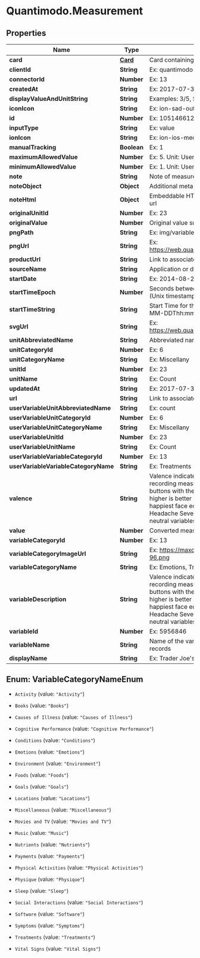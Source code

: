 # Quantimodo.Measurement

## Properties
Name | Type | Description | Notes
------------ | ------------- | ------------- | -------------
**card** | [**Card**](Card.md) | Card containing image, text, link and relevant buttons | [optional] 
**clientId** | **String** | Ex: quantimodo | [optional] 
**connectorId** | **Number** | Ex: 13 | [optional] 
**createdAt** | **String** | Ex: 2017-07-30 21:08:36 | [optional] 
**displayValueAndUnitString** | **String** | Examples: 3/5, $10, or 1 count | [optional] 
**iconIcon** | **String** | Ex: ion-sad-outline | [optional] 
**id** | **Number** | Ex: 1051466127 | [optional] 
**inputType** | **String** | Ex: value | [optional] 
**ionIcon** | **String** | Ex: ion-ios-medkit-outline | [optional] 
**manualTracking** | **Boolean** | Ex: 1 | [optional] 
**maximumAllowedValue** | **Number** | Ex: 5. Unit: User-specified or common. | [optional] 
**minimumAllowedValue** | **Number** | Ex: 1. Unit: User-specified or common. | [optional] 
**note** | **String** | Note of measurement | [optional] 
**noteObject** | **Object** | Additional meta data for the measurement | [optional] 
**noteHtml** | **Object** | Embeddable HTML with message hyperlinked with associated url | [optional] 
**originalUnitId** | **Number** | Ex: 23 | [optional] 
**originalValue** | **Number** | Original value submitted. Unit: Originally submitted. | [optional] 
**pngPath** | **String** | Ex: img/variable_categories/treatments.png | [optional] 
**pngUrl** | **String** | Ex: https://web.quantimo.do/img/variable_categories/treatments.png | [optional] 
**productUrl** | **String** | Link to associated product for purchase | [optional] 
**sourceName** | **String** | Application or device used to record the measurement values | 
**startDate** | **String** | Ex: 2014-08-27 | [optional] 
**startTimeEpoch** | **Number** | Seconds between the start of the event measured and 1970 (Unix timestamp) | [optional] 
**startTimeString** | **String** | Start Time for the measurement event in UTC ISO 8601 YYYY-MM-DDThh:mm:ss | 
**svgUrl** | **String** | Ex: https://web.quantimo.do/img/variable_categories/treatments.svg | [optional] 
**unitAbbreviatedName** | **String** | Abbreviated name for the unit of measurement | 
**unitCategoryId** | **Number** | Ex: 6 | [optional] 
**unitCategoryName** | **String** | Ex: Miscellany | [optional] 
**unitId** | **Number** | Ex: 23 | [optional] 
**unitName** | **String** | Ex: Count | [optional] 
**updatedAt** | **String** | Ex: 2017-07-30 21:08:36 | [optional] 
**url** | **String** | Link to associated Facebook like or Github commit, for instance | [optional] 
**userVariableUnitAbbreviatedName** | **String** | Ex: count | [optional] 
**userVariableUnitCategoryId** | **Number** | Ex: 6 | [optional] 
**userVariableUnitCategoryName** | **String** | Ex: Miscellany | [optional] 
**userVariableUnitId** | **Number** | Ex: 23 | [optional] 
**userVariableUnitName** | **String** | Ex: Count | [optional] 
**userVariableVariableCategoryId** | **Number** | Ex: 13 | [optional] 
**userVariableVariableCategoryName** | **String** | Ex: Treatments | [optional] 
**valence** | **String** | Valence indicates what type of buttons should be used when recording measurements for this variable. positive - Face buttons with the happiest face equating to a 5/5 rating where higher is better like Overall Mood. negative - Face buttons with happiest face equating to a 1/5 rating where lower is better like Headache Severity. numeric - Just 1 to 5 numeric buttons for neutral variables.  | [optional] 
**value** | **Number** | Converted measurement value in requested unit | 
**variableCategoryId** | **Number** | Ex: 13 | [optional] 
**variableCategoryImageUrl** | **String** | Ex: https://maxcdn.icons8.com/Color/PNG/96/Healthcare/pill-96.png | [optional] 
**variableCategoryName** | **String** | Ex: Emotions, Treatments, Symptoms... | [optional] 
**variableDescription** | **String** | Valence indicates what type of buttons should be used when recording measurements for this variable. positive - Face buttons with the happiest face equating to a 5/5 rating where higher is better like Overall Mood. negative - Face buttons with happiest face equating to a 1/5 rating where lower is better like Headache Severity. numeric - Just 1 to 5 numeric buttons for neutral variables.  | [optional] 
**variableId** | **Number** | Ex: 5956846 | [optional] 
**variableName** | **String** | Name of the variable for which we are creating the measurement records | 
**displayName** | **String** | Ex: Trader Joe&#39;s Bedtime Tea | [optional] 


<a name="VariableCategoryNameEnum"></a>
## Enum: VariableCategoryNameEnum


* `Activity` (value: `"Activity"`)

* `Books` (value: `"Books"`)

* `Causes of Illness` (value: `"Causes of Illness"`)

* `Cognitive Performance` (value: `"Cognitive Performance"`)

* `Conditions` (value: `"Conditions"`)

* `Emotions` (value: `"Emotions"`)

* `Environment` (value: `"Environment"`)

* `Foods` (value: `"Foods"`)

* `Goals` (value: `"Goals"`)

* `Locations` (value: `"Locations"`)

* `Miscellaneous` (value: `"Miscellaneous"`)

* `Movies and TV` (value: `"Movies and TV"`)

* `Music` (value: `"Music"`)

* `Nutrients` (value: `"Nutrients"`)

* `Payments` (value: `"Payments"`)

* `Physical Activities` (value: `"Physical Activities"`)

* `Physique` (value: `"Physique"`)

* `Sleep` (value: `"Sleep"`)

* `Social Interactions` (value: `"Social Interactions"`)

* `Software` (value: `"Software"`)

* `Symptoms` (value: `"Symptoms"`)

* `Treatments` (value: `"Treatments"`)

* `Vital Signs` (value: `"Vital Signs"`)




